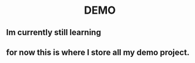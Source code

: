 # <p align = "center">  DEMO </p>
## Im currently still learning
## for now this is where I store all my demo project.
